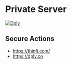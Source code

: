 # Private Server 

[![Dply](https://dply.co/b.svg)](https://thinfi.com/0etc) 
          

## Secure Actions
* https://thinfi.com/
* https://dply.co
